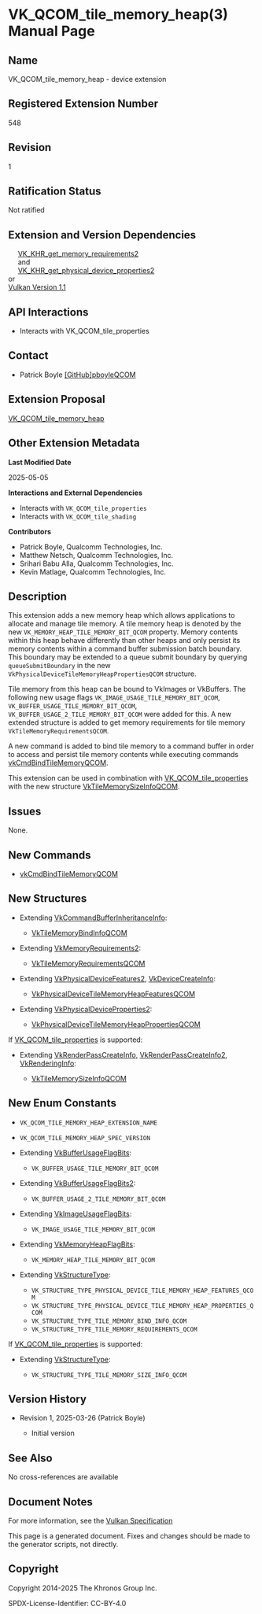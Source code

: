 # VK\_QCOM\_tile\_memory\_heap(3) Manual Page

## Name

VK\_QCOM\_tile\_memory\_heap - device extension



## [](#_registered_extension_number)Registered Extension Number

548

## [](#_revision)Revision

1

## [](#_ratification_status)Ratification Status

Not ratified

## [](#_extension_and_version_dependencies)Extension and Version Dependencies

     [VK\_KHR\_get\_memory\_requirements2](https://registry.khronos.org/vulkan/specs/latest/man/html/VK_KHR_get_memory_requirements2.html)  
     and  
     [VK\_KHR\_get\_physical\_device\_properties2](https://registry.khronos.org/vulkan/specs/latest/man/html/VK_KHR_get_physical_device_properties2.html)  
or  
[Vulkan Version 1.1](#versions-1.1)

## [](#_api_interactions)API Interactions

- Interacts with VK\_QCOM\_tile\_properties

## [](#_contact)Contact

- Patrick Boyle [\[GitHub\]pboyleQCOM](https://github.com/KhronosGroup/Vulkan-Docs/issues/new?body=%5BVK_QCOM_tile_memory_heap%5D%20%40pboyleQCOM%0A%2AHere%20describe%20the%20issue%20or%20question%20you%20have%20about%20the%20VK_QCOM_tile_memory_heap%20extension%2A)

## [](#_extension_proposal)Extension Proposal

[VK\_QCOM\_tile\_memory\_heap](https://github.com/KhronosGroup/Vulkan-Docs/tree/main/proposals/VK_QCOM_tile_memory_heap.adoc)

## [](#_other_extension_metadata)Other Extension Metadata

**Last Modified Date**

2025-05-05

**Interactions and External Dependencies**

- Interacts with `VK_QCOM_tile_properties`
- Interacts with `VK_QCOM_tile_shading`

**Contributors**

- Patrick Boyle, Qualcomm Technologies, Inc.
- Matthew Netsch, Qualcomm Technologies, Inc.
- Srihari Babu Alla, Qualcomm Technologies, Inc.
- Kevin Matlage, Qualcomm Technologies, Inc.

## [](#_description)Description

This extension adds a new memory heap which allows applications to allocate and manage tile memory. A tile memory heap is denoted by the new `VK_MEMORY_HEAP_TILE_MEMORY_BIT_QCOM` property. Memory contents within this heap behave differently than other heaps and only persist its memory contents within a command buffer submission batch boundary. This boundary may be extended to a queue submit boundary by querying `queueSubmitBoundary` in the new `VkPhysicalDeviceTileMemoryHeapPropertiesQCOM` structure.

Tile memory from this heap can be bound to VkImages or VkBuffers. The following new usage flags `VK_IMAGE_USAGE_TILE_MEMORY_BIT_QCOM`, `VK_BUFFER_USAGE_TILE_MEMORY_BIT_QCOM`, `VK_BUFFER_USAGE_2_TILE_MEMORY_BIT_QCOM` were added for this. A new extended structure is added to get memory requirements for tile memory `VkTileMemoryRequirementsQCOM`.

A new command is added to bind tile memory to a command buffer in order to access and persist tile memory contents while executing commands [vkCmdBindTileMemoryQCOM](https://registry.khronos.org/vulkan/specs/latest/man/html/vkCmdBindTileMemoryQCOM.html).

This extension can be used in combination with [VK\_QCOM\_tile\_properties](https://registry.khronos.org/vulkan/specs/latest/man/html/VK_QCOM_tile_properties.html) with the new structure [VkTileMemorySizeInfoQCOM](https://registry.khronos.org/vulkan/specs/latest/man/html/VkTileMemorySizeInfoQCOM.html).

## [](#_issues)Issues

None.

## [](#_new_commands)New Commands

- [vkCmdBindTileMemoryQCOM](https://registry.khronos.org/vulkan/specs/latest/man/html/vkCmdBindTileMemoryQCOM.html)

## [](#_new_structures)New Structures

- Extending [VkCommandBufferInheritanceInfo](https://registry.khronos.org/vulkan/specs/latest/man/html/VkCommandBufferInheritanceInfo.html):
  
  - [VkTileMemoryBindInfoQCOM](https://registry.khronos.org/vulkan/specs/latest/man/html/VkTileMemoryBindInfoQCOM.html)
- Extending [VkMemoryRequirements2](https://registry.khronos.org/vulkan/specs/latest/man/html/VkMemoryRequirements2.html):
  
  - [VkTileMemoryRequirementsQCOM](https://registry.khronos.org/vulkan/specs/latest/man/html/VkTileMemoryRequirementsQCOM.html)
- Extending [VkPhysicalDeviceFeatures2](https://registry.khronos.org/vulkan/specs/latest/man/html/VkPhysicalDeviceFeatures2.html), [VkDeviceCreateInfo](https://registry.khronos.org/vulkan/specs/latest/man/html/VkDeviceCreateInfo.html):
  
  - [VkPhysicalDeviceTileMemoryHeapFeaturesQCOM](https://registry.khronos.org/vulkan/specs/latest/man/html/VkPhysicalDeviceTileMemoryHeapFeaturesQCOM.html)
- Extending [VkPhysicalDeviceProperties2](https://registry.khronos.org/vulkan/specs/latest/man/html/VkPhysicalDeviceProperties2.html):
  
  - [VkPhysicalDeviceTileMemoryHeapPropertiesQCOM](https://registry.khronos.org/vulkan/specs/latest/man/html/VkPhysicalDeviceTileMemoryHeapPropertiesQCOM.html)

If [VK\_QCOM\_tile\_properties](https://registry.khronos.org/vulkan/specs/latest/man/html/VK_QCOM_tile_properties.html) is supported:

- Extending [VkRenderPassCreateInfo](https://registry.khronos.org/vulkan/specs/latest/man/html/VkRenderPassCreateInfo.html), [VkRenderPassCreateInfo2](https://registry.khronos.org/vulkan/specs/latest/man/html/VkRenderPassCreateInfo2.html), [VkRenderingInfo](https://registry.khronos.org/vulkan/specs/latest/man/html/VkRenderingInfo.html):
  
  - [VkTileMemorySizeInfoQCOM](https://registry.khronos.org/vulkan/specs/latest/man/html/VkTileMemorySizeInfoQCOM.html)

## [](#_new_enum_constants)New Enum Constants

- `VK_QCOM_TILE_MEMORY_HEAP_EXTENSION_NAME`
- `VK_QCOM_TILE_MEMORY_HEAP_SPEC_VERSION`
- Extending [VkBufferUsageFlagBits](https://registry.khronos.org/vulkan/specs/latest/man/html/VkBufferUsageFlagBits.html):
  
  - `VK_BUFFER_USAGE_TILE_MEMORY_BIT_QCOM`
- Extending [VkBufferUsageFlagBits2](https://registry.khronos.org/vulkan/specs/latest/man/html/VkBufferUsageFlagBits2.html):
  
  - `VK_BUFFER_USAGE_2_TILE_MEMORY_BIT_QCOM`
- Extending [VkImageUsageFlagBits](https://registry.khronos.org/vulkan/specs/latest/man/html/VkImageUsageFlagBits.html):
  
  - `VK_IMAGE_USAGE_TILE_MEMORY_BIT_QCOM`
- Extending [VkMemoryHeapFlagBits](https://registry.khronos.org/vulkan/specs/latest/man/html/VkMemoryHeapFlagBits.html):
  
  - `VK_MEMORY_HEAP_TILE_MEMORY_BIT_QCOM`
- Extending [VkStructureType](https://registry.khronos.org/vulkan/specs/latest/man/html/VkStructureType.html):
  
  - `VK_STRUCTURE_TYPE_PHYSICAL_DEVICE_TILE_MEMORY_HEAP_FEATURES_QCOM`
  - `VK_STRUCTURE_TYPE_PHYSICAL_DEVICE_TILE_MEMORY_HEAP_PROPERTIES_QCOM`
  - `VK_STRUCTURE_TYPE_TILE_MEMORY_BIND_INFO_QCOM`
  - `VK_STRUCTURE_TYPE_TILE_MEMORY_REQUIREMENTS_QCOM`

If [VK\_QCOM\_tile\_properties](https://registry.khronos.org/vulkan/specs/latest/man/html/VK_QCOM_tile_properties.html) is supported:

- Extending [VkStructureType](https://registry.khronos.org/vulkan/specs/latest/man/html/VkStructureType.html):
  
  - `VK_STRUCTURE_TYPE_TILE_MEMORY_SIZE_INFO_QCOM`

## [](#_version_history)Version History

- Revision 1, 2025-03-26 (Patrick Boyle)
  
  - Initial version

## [](#_see_also)See Also

No cross-references are available

## [](#_document_notes)Document Notes

For more information, see the [Vulkan Specification](https://registry.khronos.org/vulkan/specs/latest/html/vkspec.html#VK_QCOM_tile_memory_heap)

This page is a generated document. Fixes and changes should be made to the generator scripts, not directly.

## [](#_copyright)Copyright

Copyright 2014-2025 The Khronos Group Inc.

SPDX-License-Identifier: CC-BY-4.0
